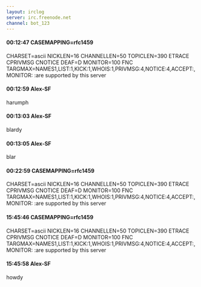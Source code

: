 ```yaml
---
layout: irclog
server: irc.freenode.net
channel: bot_123
---
```


#### 00:12:47 CASEMAPPING=rfc1459
 CHARSET=ascii NICKLEN=16 CHANNELLEN=50 TOPICLEN=390 ETRACE CPRIVMSG CNOTICE DEAF=D MONITOR=100 FNC TARGMAX=NAMES1,LIST:1,KICK:1,WHOIS:1,PRIVMSG:4,NOTICE:4,ACCEPT:,MONITOR: :are supported by this server
#### 00:12:59 Alex-SF
 harumph
#### 00:13:03 Alex-SF
 blardy
#### 00:13:05 Alex-SF
 blar
#### 00:22:59 CASEMAPPING=rfc1459
 CHARSET=ascii NICKLEN=16 CHANNELLEN=50 TOPICLEN=390 ETRACE CPRIVMSG CNOTICE DEAF=D MONITOR=100 FNC TARGMAX=NAMES1,LIST:1,KICK:1,WHOIS:1,PRIVMSG:4,NOTICE:4,ACCEPT:,MONITOR: :are supported by this server
#### 15:45:46 CASEMAPPING=rfc1459
 CHARSET=ascii NICKLEN=16 CHANNELLEN=50 TOPICLEN=390 ETRACE CPRIVMSG CNOTICE DEAF=D MONITOR=100 FNC TARGMAX=NAMES1,LIST:1,KICK:1,WHOIS:1,PRIVMSG:4,NOTICE:4,ACCEPT:,MONITOR: :are supported by this server
#### 15:45:58 Alex-SF
 howdy
